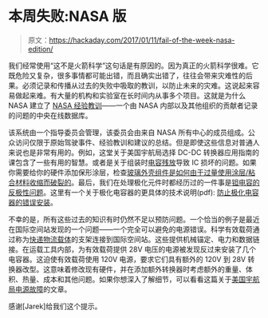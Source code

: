 # 本周失败:NASA 版

> 原文：<https://hackaday.com/2017/01/11/fail-of-the-week-nasa-edition/>

我们经常使用“这不是火箭科学”这句话是有原因的。因为真正的火箭科学很难。它既危险又复杂，很多事情都可能出错，而且确实出错了，往往会带来灾难性的后果。必须记录和传播从过去的失败中吸取的教训，以防止未来的灾难。这说起来容易做起来难。有大量的机构和实验室在长时间内从事多个项目。这就是为什么 NASA 建立了 [NASA 经验教训](https://www.nasa.gov/offices/oce/functions/lessons/index.html)——一个由 NASA 内部以及其他组织的贡献者记录的问题的中央在线数据库。

该系统由一个指导委员会管理，该委员会由来自 NASA 所有中心的成员组成。公众访问仅限于原始驾驶事件、经验教训和建议的总结。但是即使这些信息对普通人来说也是非常有用的。例如，这堂关于美国宇航局选择 DC-DC 转换器应用指南的课包含了一些有用的智慧。或者是关于组装时[电容残放](https://llis.nasa.gov/lesson/297)导致 IC 损坏的问题。如果你需要给你的硬件添加保形涂层，检查[玻璃外壳组件是如何由于过量使用涂层/粘合材料收缩而破裂的](https://llis.nasa.gov/lesson/460)。最后，我们在处理极化元件时都经历过的一件事是[钽电容的反极性问题](https://llis.nasa.gov/lesson/981)。这里有一个关于极化电容器的更具体的技术说明(pdf): [防止极化电容器的错误安装](https://www.nasa.gov/sites/default/files/atoms/files/nesc_tb_15-01_preventing_incorrect_installation_of_polarized_capacitors.pdf)。

不幸的是，所有这些过去的知识有时仍然不足以预防问题。一个恰当的例子是最近在国际空间站发现的一个问题——一个完全可以避免的电源错误。科学有效载荷通过称为[快递物流载体](https://en.wikipedia.org/wiki/ExPRESS_Logistics_Carrier)的支架连接到国际空间站。这些提供机械锚定、电力和数据链接。在运载工具内部，为有效载荷提供 28V 电压的电源被发现反过来安装了几个电容器。这迫使有效载荷使用 120V 电源，要求它们具有额外的 120V 到 28V 转换器改型。这意味着修改现有硬件，并在添加额外转换器时考虑额外的重量、体积、热量、成本和其他问题。如果你想深入了解细节，可以看看这篇关于[美国宇航局电源故障](https://www.wired.com/2016/12/nasa-made-really-dumb-mistake-iss-power-supply/)的文章。

感谢[Jarek]给我们这个提示。
